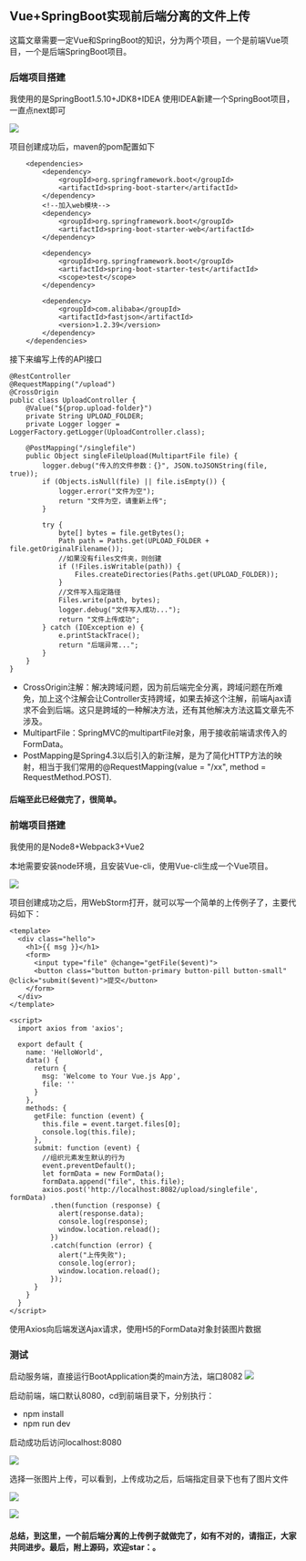 ## Vue+SpringBoot实现前后端分离的文件上传
这篇文章需要一定Vue和SpringBoot的知识，分为两个项目，一个是前端Vue项目，一个是后端SpringBoot项目。

### 后端项目搭建
我使用的是SpringBoot1.5.10+JDK8+IDEA
使用IDEA新建一个SpringBoot项目，一直点next即可

![](http://p41b81jeu.bkt.clouddn.com/%E5%B1%8F%E5%B9%95%E5%BF%AB%E7%85%A7%202018-02-12%2019.15.01.png)

项目创建成功后，maven的pom配置如下

```
    <dependencies>
        <dependency>
            <groupId>org.springframework.boot</groupId>
            <artifactId>spring-boot-starter</artifactId>
        </dependency>
        <!--加入web模块-->
        <dependency>
            <groupId>org.springframework.boot</groupId>
            <artifactId>spring-boot-starter-web</artifactId>
        </dependency>

        <dependency>
            <groupId>org.springframework.boot</groupId>
            <artifactId>spring-boot-starter-test</artifactId>
            <scope>test</scope>
        </dependency>

        <dependency>
            <groupId>com.alibaba</groupId>
            <artifactId>fastjson</artifactId>
            <version>1.2.39</version>
        </dependency>
    </dependencies>
```

接下来编写上传的API接口
```
@RestController
@RequestMapping("/upload")
@CrossOrigin
public class UploadController {
    @Value("${prop.upload-folder}")
    private String UPLOAD_FOLDER;
    private Logger logger = LoggerFactory.getLogger(UploadController.class);

    @PostMapping("/singlefile")
    public Object singleFileUpload(MultipartFile file) {
        logger.debug("传入的文件参数：{}", JSON.toJSONString(file, true));
        if (Objects.isNull(file) || file.isEmpty()) {
            logger.error("文件为空");
            return "文件为空，请重新上传";
        }

        try {
            byte[] bytes = file.getBytes();
            Path path = Paths.get(UPLOAD_FOLDER + file.getOriginalFilename());
            //如果没有files文件夹，则创建
            if (!Files.isWritable(path)) {
                Files.createDirectories(Paths.get(UPLOAD_FOLDER));
            }
            //文件写入指定路径
            Files.write(path, bytes);
            logger.debug("文件写入成功...");
            return "文件上传成功";
        } catch (IOException e) {
            e.printStackTrace();
            return "后端异常...";
        }
    }
}
```
- CrossOrigin注解：解决跨域问题，因为前后端完全分离，跨域问题在所难免，加上这个注解会让Controller支持跨域，如果去掉这个注解，前端Ajax请求不会到后端。这只是跨域的一种解决方法，还有其他解决方法这篇文章先不涉及。
- MultipartFile：SpringMVC的multipartFile对象，用于接收前端请求传入的FormData。
- PostMapping是Spring4.3以后引入的新注解，是为了简化HTTP方法的映射，相当于我们常用的@RequestMapping(value = "/xx", method = RequestMethod.POST).

#### 后端至此已经做完了，很简单。

### 前端项目搭建
我使用的是Node8+Webpack3+Vue2

本地需要安装node环境，且安装Vue-cli，使用Vue-cli生成一个Vue项目。

![](http://p41b81jeu.bkt.clouddn.com/%E5%B1%8F%E5%B9%95%E5%BF%AB%E7%85%A7%202018-02-12%2019.58.34.png)

项目创建成功之后，用WebStorm打开，就可以写一个简单的上传例子了，主要代码如下：

```
<template>
  <div class="hello">
    <h1>{{ msg }}</h1>
    <form>
      <input type="file" @change="getFile($event)">
      <button class="button button-primary button-pill button-small" @click="submit($event)">提交</button>
    </form>
  </div>
</template>

<script>
  import axios from 'axios';

  export default {
    name: 'HelloWorld',
    data() {
      return {
        msg: 'Welcome to Your Vue.js App',
        file: ''
      }
    },
    methods: {
      getFile: function (event) {
        this.file = event.target.files[0];
        console.log(this.file);
      },
      submit: function (event) {
        //组织元素发生默认的行为
        event.preventDefault();
        let formData = new FormData();
        formData.append("file", this.file);
        axios.post('http://localhost:8082/upload/singlefile', formData)
          .then(function (response) {
            alert(response.data);
            console.log(response);
            window.location.reload();
          })
          .catch(function (error) {
            alert("上传失败");
            console.log(error);
            window.location.reload();
          });
      }
    }
  }
</script>
```
使用Axios向后端发送Ajax请求，使用H5的FormData对象封装图片数据

### 测试
启动服务端，直接运行BootApplication类的main方法，端口8082
![](http://p41b81jeu.bkt.clouddn.com/%E5%B1%8F%E5%B9%95%E5%BF%AB%E7%85%A7%202018-02-12%2020.07.49.png)

启动前端，端口默认8080，cd到前端目录下，分别执行：

* npm install
* npm run dev

启动成功后访问localhost:8080

![](http://p41b81jeu.bkt.clouddn.com/%E5%B1%8F%E5%B9%95%E5%BF%AB%E7%85%A7%202018-02-12%2020.12.14.png)

选择一张图片上传，可以看到，上传成功之后，后端指定目录下也有了图片文件

![](http://p41b81jeu.bkt.clouddn.com/%E5%B1%8F%E5%B9%95%E5%BF%AB%E7%85%A7%202018-02-12%2020.14.23.png)

![](http://p41b81jeu.bkt.clouddn.com/%E5%B1%8F%E5%B9%95%E5%BF%AB%E7%85%A7%202018-02-12%2020.14.48.png)

#### 总结，到这里，一个前后端分离的上传例子就做完了，如有不对的，请指正，大家共同进步。最后，附上源码，欢迎star：。
